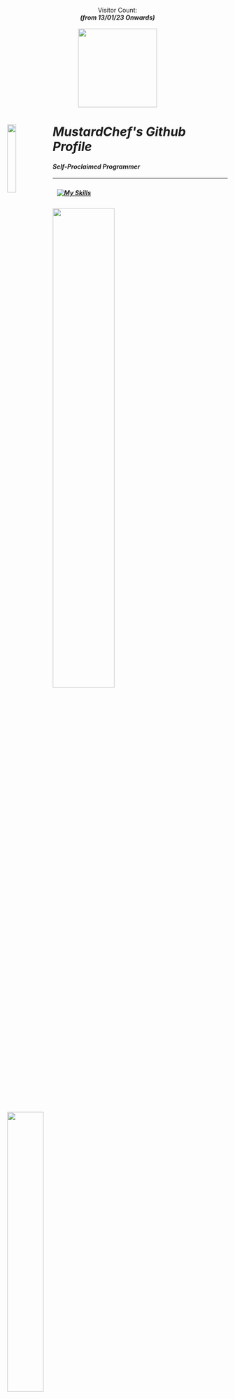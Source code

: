 <p align="center"> 
  Visitor Count: <br> <b><i>(from 13/01/23 Onwards)<b><i> <br><br>
  <img src="https://profile-counter.glitch.me/MustardChef/count.svg" style="width: 180px;"/>
</p>

<picture><img align="left" src="https://github.com/MustardChef/MustardChef/blob/main/LogoKita.gif?raw=true" width=20% height=20%></picture>


# MustardChef's Github Profile 

#### Self-Proclaimed Programmer

---
<a href="https://skillicons.dev">
 <picture><img style="margin: 10px"src="https://skillicons.dev/icons?i=androidstudio,bash,linux,js,github,java,kotlin,py,cs,cpp,css,html,githubactions,r&perline=7"alt="My Skills"/></picture> 
</a>
<br/>
<br/>
<picture><img src="https://github-readme-stats.vercel.app/api?username=mustardchef&show_icons=true&include_all_commits=true&theme=radical&hide_border=true" width=53% height=53%/></picture><picture><img src="https://github-readme-stats.vercel.app/api/top-langs/?username=MustardChef&langs_count=8&layout=compact&theme=radical&hide_border=true" width=40.5% height=40.5%/></picture>

<picture><img src="https://github-readme-activity-graph.vercel.app/graph?username=MustardChef&theme=redical&hide_border=true" style="width: 890px;"/></picture>

<p align="center">
<picture><img src="https://metrics.lecoq.io/MustardChef?template=classic&base=header%2C%20activity%2C%20community%2C%20repositories%2C%20metadata&base.indepth=false&base.hireable=false&base.skip=false&config.timezone=Europe%2FLondon" /></picture>     
</p>
